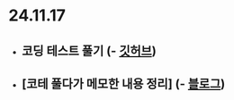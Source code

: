 # 24.11.17

- ## 코딩 테스트 풀기 (- [깃허브](https://github.com/rim109/codingtest-practice))
- ## [코테 풀다가 메모한 내용 정리] (- [블로그](https://rim109.tistory.com/268))
